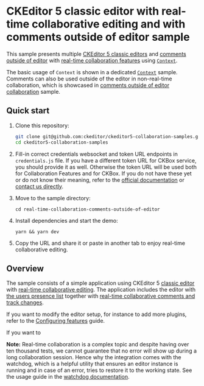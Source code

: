 # CKEditor 5 classic editor with real-time collaborative editing and with comments outside of editor sample

This sample presents multiple [CKEditor 5 classic editors](https://ckeditor.com/docs/ckeditor5/latest/builds/guides/overview.html#classic-editor) and [comments outside of editor](https://ckeditor.com/docs/ckeditor5/latest/features/collaboration/comments/comments-outside-editor.html) with
[real-time collaboration features](https://ckeditor.com/docs/ckeditor5/latest/features/collaboration/real-time-collaboration/real-time-collaboration.html) using [`Context`](https://ckeditor.com/docs/ckeditor5/latest/api/module_core_context-Context.html).

The basic usage of `Context` is shown in a dedicated [`Context`](../real-time-collaboration-with-context/) sample. Comments can also be used outside of the editor in non-real-time collaboration, which is showcased in [comments outside of editor collaboration](../comments-outside-of-editor/) sample.

## Quick start

1. Clone this repository:

   ```bash
   git clone git@github.com:ckeditor/ckeditor5-collaboration-samples.git
   cd ckeditor5-collaboration-samples
   ```

2. Fill-in correct credentials websocket and token URL endpoints in `credentials.js` file. If you have a different token URL for CKBox service, you should provide it as well. Otherwise the token URL will be used both for Collaboration Features and for CKBox. If you do not have these yet or do not know their meaning, refer to the [official documentation](https://ckeditor.com/docs/trial/latest/guides/real-time/quick-start.html) or [contact us directly](https://ckeditor.com/contact/). 

3. Move to the sample directory:

   ```shell
   cd real-time-collaboration-comments-outside-of-editor
   ```
   
4. Install dependencies and start the demo:

   ```shell
   yarn && yarn dev
   ```

5. Copy the URL and share it or paste in another tab to enjoy real-time collaborative editing.

## Overview

The sample consists of a simple application using CKEditor 5 [classic editor](https://ckeditor.com/docs/ckeditor5/latest/builds/guides/overview.html#classic-editor) with [real-time collaborative editing](https://ckeditor.com/docs/ckeditor5/latest/features/collaboration/real-time-collaboration/real-time-collaboration.html). The application includes the editor with [the users presence list](https://ckeditor.com/docs/ckeditor5/latest/features/collaboration/real-time-collaboration/users-in-real-time-collaboration.html#users-presence-list) together with [real-time collaborative comments and track changes](https://ckeditor.com/docs/ckeditor5/latest/features/collaboration/real-time-collaboration/real-time-collaboration.html).

If you want to modify the editor setup, for instance to add more plugins, refer to the [Configuring features](https://ckeditor.com/docs/ckeditor5/latest/getting-started/setup/configuration.html) guide.

If you want to 

**Note:** Real-time collaboration is a complex topic and despite having over ten thousand tests, we cannot guarantee that no error will show up during a long collaboration session. Hence why the integration comes with the watchdog, which is a helpful utility that ensures an editor instance is running and in case of an error, tries to restore it to the working state. See the usage guide in the [watchdog documentation](https://ckeditor.com/docs/ckeditor5/latest/features/watchdog.html).
